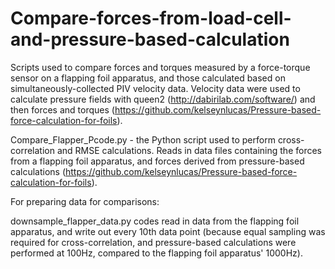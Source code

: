 # Compare-forces-from-load-cell-and-pressure-based-calculation
Scripts used to compare forces and torques measured by a force-torque sensor on a flapping foil apparatus, and those calculated based on simultaneously-collected PIV velocity data.  Velocity data were used to calculate pressure fields with queen2 (http://dabirilab.com/software/) and then forces and torques (https://github.com/kelseynlucas/Pressure-based-force-calculation-for-foils).

Compare_Flapper_Pcode.py - the Python script used to perform cross-correlation and RMSE calculations. Reads in data files containing the forces from a flapping foil apparatus, and forces derived from pressure-based calculations (https://github.com/kelseynlucas/Pressure-based-force-calculation-for-foils).

For preparing data for comparisons:

downsample_flapper_data.py codes read in data from the flapping foil apparatus, and write out every 10th data point (because equal sampling was required for cross-correlation, and pressure-based calculations were performed at 100Hz, compared to the flapping foil apparatus' 1000Hz).
